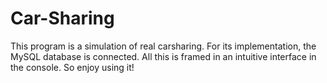 # Car-Sharing
This program is a simulation of real carsharing.
For its implementation, the MySQL database is connected.
All this is framed in an intuitive interface in the console. So enjoy using it!
